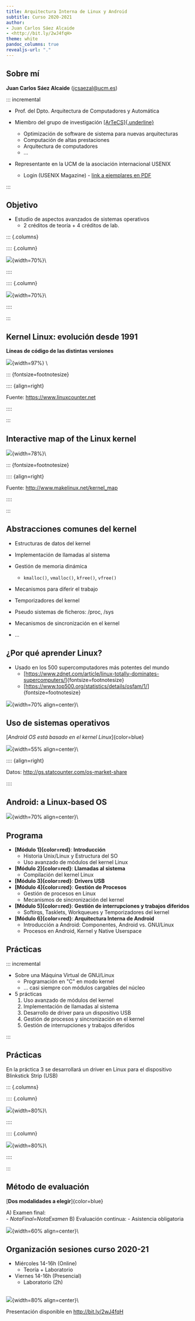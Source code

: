 ```yaml
---
title: Arquitectura Interna de Linux y Android
subtitle: Curso 2020-2021
author:
- Juan Carlos Sáez Alcaide
- <http://bit.ly/2wJ4fqH>
theme: white
pandoc_columns: true
revealjs-url: "."
---
```




## Sobre mí


**Juan Carlos Sáez Alcaide** (<jcsaezal@ucm.es>)


::: incremental 

* Prof. del Dpto. Arquitectura de Computadores y Automática 


* Miembro del grupo de investigación [[ArTeCS]{.underline}](https://artecs.dacya.ucm.es/) 
	- Optimización de software de sistema para nuevas arquitecturas
	- Computación de altas prestaciones 
	- Arquitectura de computadores
	- ...

* Representante en la UCM de la asociación internacional USENIX
	- Login (USENIX Magazine) - [link a ejemplares en PDF](https://drive.google.com/drive/folders/0B2SwhQV-zKm2YVJmck9vUDh5ZzA?usp=sharing)  


:::


## Objetivo

* Estudio de aspectos avanzados de sistemas operativos
	- 2 créditos de teoría + 4 créditos de lab.

::: {.columns}

:::: {.column}

![](charts/tux-cool.jpg){width=70%}\  

:::: 

:::: {.column}

![](charts/android-logo.png){width=70%}\ 

:::: 

:::


## Kernel Linux: evolución desde 1991

**Líneas de código de las distintas versiones**

![](charts/lines-of-code.png){width=97%} \

::: {fontsize=footnotesize}

:::: {align=right}

Fuente: <https://www.linuxcounter.net>

::::

:::


## Interactive map of the Linux kernel

![](charts/Linux_kernel_map.png){width=78%}\ 

::: {fontsize=footnotesize}

:::: {align=right}

Fuente: <http://www.makelinux.net/kernel_map>

::::

:::


## Abstracciones comunes del kernel

* Estructuras de datos del kernel

* Implementación de llamadas al sistema

* Gestión de memoria dinámica
	
	- `kmalloc()`, `vmalloc()`, `kfree()`, `vfree()`
	
* Mecanismos para diferir el trabajo

* Temporizadores del kernel

* Pseudo sistemas de ficheros: /proc, /sys

* Mecanismos de sincronización en el kernel

* ...

	


## ¿Por qué aprender Linux?

* Usado en los 500 supercomputadores más potentes del mundo
	* [<https://www.zdnet.com/article/linux-totally-dominates-supercomputers/>]{fontsize=footnotesize}
	* [<https://www.top500.org/statistics/details/osfam/1/>]{fontsize=footnotesize}

![](charts/supercomp2.jpg){width=70% align=center}\ 




## Uso de sistemas operativos 

[_Android OS está basado en el kernel Linux_]{color=blue}

![](charts/pie.png){width=55% align=center}\ 

:::: {align=right}

Datos: <http://gs.statcounter.com/os-market-share>

::::


## Android: a Linux-based OS

![](charts/diagram-hardcoded.png){width=70% align=center}\ 


## Programa

* **[Módulo 1]{color=red}**: **Introducción** 
	- Historia Unix/Linux y Estructura del SO
	- Uso avanzado de módulos del kernel Linux
* **[Módulo 2]{color=red}**: **Llamadas al sistema**
	- Compilación del kernel Linux
* **[Módulo 3]{color=red}**: **Drivers USB**
* **[Módulo 4]{color=red}**: **Gestión de Procesos**
	- Gestión de procesos en Linux
	- Mecanismos de sincronización del kernel
* **[Módulo 5]{color=red}**: **Gestión de interrupciones y trabajos diferidos**
	- Softirqs, Tasklets, Workqueues y Temporizadores del kernel 
* **[Módulo 6]{color=red}**: **Arquitectura Interna de Android**
	- Introducción a Android: Componentes, Android vs. GNU/Linux
	- Procesos en Android, Kernel y Native Userspace



## Prácticas 

::: incremental

* Sobre una Máquina Virtual de GNU/Linux
	- Programación en "C" en modo kernel
	-  ... casi siempre con módulos cargables del núcleo
* 5 prácticas
	1. Uso avanzado de módulos del kernel
	1. Implementación de llamadas al sistema 
	1. Desarrollo de driver para un dispositivo USB
	1. Gestión de procesos y sincronización en el kernel
	1. Gestión de interrupciones y trabajos diferidos

:::



## Prácticas 

En la práctica 3 se desarrollará un driver en Linux para el dispositivo Blinkstick Strip (USB)


::: {.columns}

:::: {.column}

![](charts/blinkstick-off.jpeg){width=80%}\  

:::: 

:::: {.column}

![](charts/blinkstick-on.jpeg){width=80%}\ 

:::: 

:::


## Método de evaluación 

[**Dos modalidades a elegir**]{color=blue}

A) Examen final:  
	- *NotaFinal=NotaExamen*
B) Evaluación continua:
	- Asistencia obligatoria


![](charts/notas.png){width=60% align=center}\ 





## Organización sesiones curso 2020-21

* Miércoles 14-16h (Online)
	* Teoría + Laboratorio
* Viernes  14-16h (Presencial)
	* Laboratorio (2h)

## 

![](charts/questions2.jpg){width=80% align=center}\ 

Presentación disponible en <http://bit.ly/2wJ4fqH>


